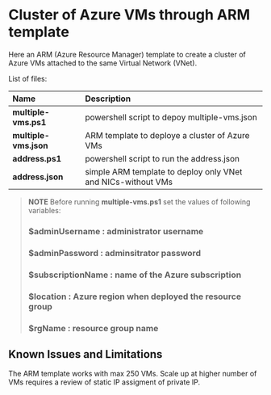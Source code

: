 <properties
   pageTitle="ARM template to deploy a cluster of Azure VMs"
   description="ARM template to create a cluster of Azure VMs connected to the same Virtual Network"
   services=""
   documentationCenter="na"
   authors="fabferri"
   manager=""
   editor=""/>

<tags
   ms.service="configuration-Example-Azure"
   ms.devlang="na"
   ms.topic="article"
   ms.tgt_pltfrm="na"
   ms.workload="na"
   ms.date="02/05/2020"
   ms.author="fabferri" />

# Cluster of Azure VMs through ARM template

Here an ARM (Azure Resource Manager) template to create a cluster of Azure VMs attached to the same Virtual Network (VNet).  

List of files:

| Name                  | Description                                                  |
|:--------------------- |:-------------------------------------------------------------|
| **multiple-vms.ps1**  | powershell script to depoy  multiple-vms.json                |
| **multiple-vms.json** | ARM template to deploye a cluster of Azure VMs               |
| **address.ps1**       | powershell script to run the address.json                    |
| **address.json**      | simple ARM template to deploy only VNet and NICs-without VMs |


> **NOTE**
> Before running **multiple-vms.ps1** set the values of following variables:
> ###   $adminUsername    : administrator username
> ###   $adminPassword    : adminsitrator password
> ###   $subscriptionName : name of the Azure subscription
> ###   $location         : Azure region when deployed the resource group
> ###   $rgName           : resource group name
>

## Known Issues and Limitations
The ARM template works with max 250 VMs. Scale up at higher number of VMs requires a review of static IP assigment of private IP.
